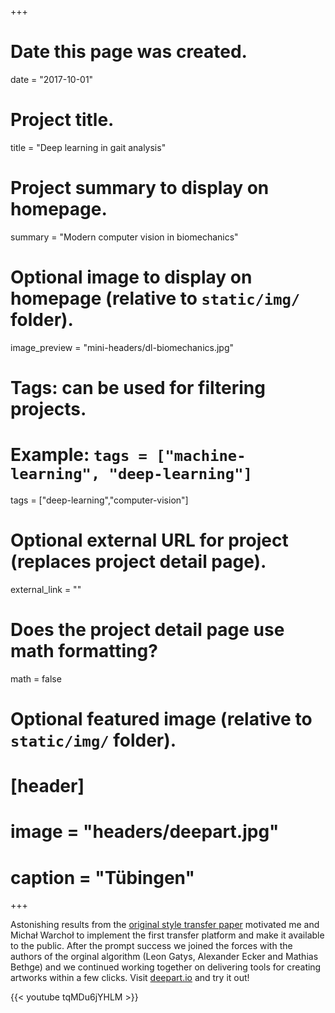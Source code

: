 +++
# Date this page was created.
date = "2017-10-01"

# Project title.
title = "Deep learning in gait analysis"

# Project summary to display on homepage.
summary = "Modern computer vision in biomechanics"

# Optional image to display on homepage (relative to `static/img/` folder).
image_preview = "mini-headers/dl-biomechanics.jpg"

# Tags: can be used for filtering projects.
# Example: `tags = ["machine-learning", "deep-learning"]`
tags = ["deep-learning","computer-vision"]

# Optional external URL for project (replaces project detail page).
external_link = ""

# Does the project detail page use math formatting?
math = false

# Optional featured image (relative to `static/img/` folder).
# [header]
# image = "headers/deepart.jpg"
# caption = "Tübingen"

+++

Astonishing results from the [original style transfer paper](https://arxiv.org/pdf/1508.06576.pdf) motivated me and Michał Warchoł to implement the first transfer platform and make it available to the public. After the prompt success we joined the forces with the authors of the orginal algorithm (Leon Gatys, Alexander Ecker and Mathias Bethge) and we continued working together on delivering tools for creating artworks within a few clicks. Visit [deepart.io](https://deepart.io/) and try it out!

{{< youtube tqMDu6jYHLM >}}
<br>